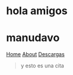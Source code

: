 hola amigos
===========

# manudavo

[Home](index.md)
[About](about.md)
[Descargas](download.md)

> y esto es una cita
